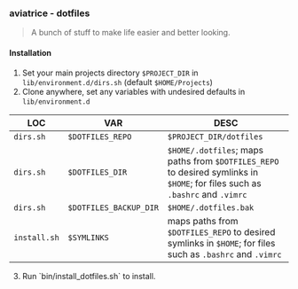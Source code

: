 ### aviatrice - dotfiles
>A bunch of stuff to make life easier and better looking.

#### Installation
<ol>
    <li>Set your main projects directory <code>$PROJECT_DIR</code> in <code>lib/environment.d/dirs.sh</code> (default <code>$HOME/Projects</code>)</li>
    <li>Clone anywhere, set any variables with undesired defaults in <code>lib/environment.d</code></li>
</ol>

| LOC          | VAR                    | DESC                                                                                                                         |
|--------------|------------------------|------------------------------------------------------------------------------------------------------------------------------|
| `dirs.sh`    | `$DOTFILES_REPO`       | `$PROJECT_DIR/dotfiles`                                                                                                      |
| `dirs.sh`    | `$DOTFILES_DIR`        | `$HOME/.dotfiles`; maps paths from `$DOTFILES_REPO` to desired symlinks in `$HOME`; for files such as `.bashrc` and `.vimrc` |
| `dirs.sh`    | `$DOTFILES_BACKUP_DIR` | `$HOME/.dotfiles.bak`                                                                                                        |
| `install.sh` | `$SYMLINKS`            | maps paths from `$DOTFILES_REPO` to desired symlinks in `$HOME`; for files such as `.bashrc` and `.vimrc`                    |

<ol start=3>
    <li>Run `bin/install_dotfiles.sh` to install.</li>
</ol>
